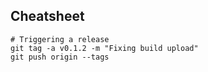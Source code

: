 

## Cheatsheet
```
# Triggering a release
git tag -a v0.1.2 -m "Fixing build upload"
git push origin --tags
```